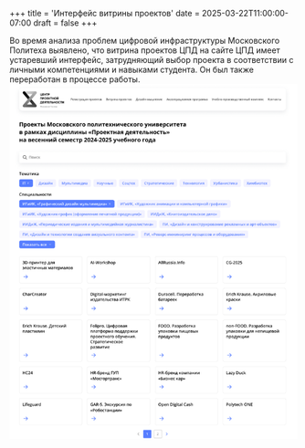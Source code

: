 +++
title = 'Интерфейс витрины проектов'
date = 2025-03-22T11:00:00-07:00
draft = false
+++

Во время анализа проблем цифровой инфраструктуры Московского Политеха выявлено, что витрина проектов ЦПД на сайте ЦПД имеет устаревший интерфейс, затрудняющий выбор проекта в соответствии с личными компетенциями и навыками студента. Он был также переработан в процессе работы.
![Обновленный интерфейс ЛК Московского политеха](2.png)